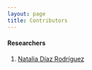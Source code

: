 ```yaml
---
layout: page
title: Contributors
---
```


#### Researchers                                                                       
1. [Natalia Díaz Rodríguez](https://nataliadiaz.github.io)

